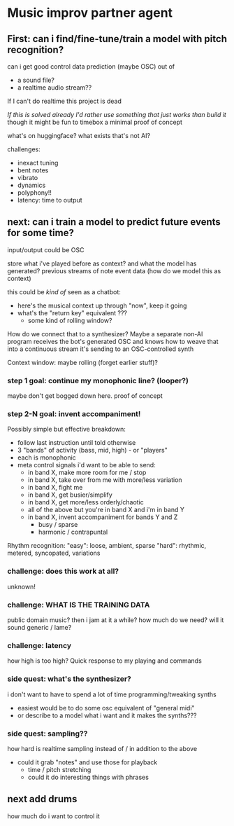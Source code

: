 # Music improv partner agent

## First: can i find/fine-tune/train a model with pitch recognition?

can i get good control data prediction (maybe OSC) out of
- a sound file?
- a realtime audio stream??

If I can't do realtime this project is dead

*If this is solved already I'd rather use something that just works than build it*
though it might be fun to timebox a minimal proof of concept

what's on huggingface?
what exists that's not AI?


challenges:
- inexact tuning
- bent notes
- vibrato
- dynamics
- polyphony!!
- latency: time to output

## next: can i train a model to predict future events for some time?

input/output could be OSC

store what i've played before as context?
and what the model has generated?
previous streams of note event data
(how do we model this as context)

this could be _kind of_ seen as a chatbot:
- here's the musical context up through "now", keep it going
- what's the "return key" equivalent ???
  - some kind of rolling window?

How do we connect that to a synthesizer?
Maybe a separate non-AI program receives the bot's generated OSC
and knows how to weave that into a continuous stream it's
sending to an OSC-controlled synth

Context window: maybe rolling (forget earlier stuff)?


### step 1 goal: continue my monophonic line? (looper?)

maybe don't get bogged down here. proof of concept

### step 2-N goal: invent accompaniment!


Possibly simple but effective breakdown:
- follow last instruction until told otherwise
- 3 "bands" of activity (bass, mid, high) - or "players"
- each is monophonic
- meta control signals i'd want to be able to send:
  - in band X, make more room for me / stop
  - in band X, take over from me with more/less variation
  - in band X, fight me
  - in band X, get busier/simplify
  - in band X, get more/less orderly/chaotic
  - all of the above but you're in band X and i'm in band Y
  - in band X, invent accompaniment for bands Y and Z
    - busy / sparse
    - harmonic / contrapuntal


Rhythm recognition:
"easy": loose, ambient, sparse
"hard": rhythmic, metered, syncopated, variations

### challenge: does this work at all?

unknown!

### challenge: WHAT IS THE TRAINING DATA

public domain music?
then i jam at it a while?
how much do we need?
will it sound generic / lame?

### challenge: latency

how high is too high?
Quick response to my playing and commands

### side quest: what's the synthesizer?
i don't want to have to spend a lot of time programming/tweaking synths
- easiest would be to do some osc equivalent of "general midi"
- or describe to a model what i want and it makes the synths???

### side quest: sampling??

how hard is realtime sampling instead of / in addition to the above

- could it grab "notes" and use those for playback
  - time / pitch stretching
  - could it do interesting things with phrases



## next add drums

how much do i want to control it
